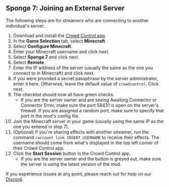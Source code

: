 ## Sponge 7: Joining an External Server

The following steps are for streamers who are connecting to another individual's server.

1. Download and install the [Crowd Control app](https://crowdcontrol.live/).
2. In the **Game Selection** tab, select **Minecraft**.
3. Select **Configure Minecraft**.
4. Enter your Minecraft username and click next.
5. Select **Sponge 7** and click next.
6. Select **Remote**.
7. Enter the IP address of the server (usually the same as the one you connect to in Minecraft)
   and click next.
8. If you were provided a secret passphrase by the server administrator, enter it here. Otherwise,
   leave the default value of `crowdcontrol`. Click next.
9. The checklist should now all have green checks.
    - If you are the server owner and are seeing Awaiting Connector or Connector Error, make sure
      the port 58431 is open on the server's firewall. If you are assigned a random port, make sure
      to specify that port in the mod's config file.
10. Join the Minecraft server in your game
    (usually using the same IP as the one you entered in step 7).
11. (Optional) If you're sharing effects with another streamer, run the command
    `/account link INSERT_USERNAME` to receive their effects. The username should come from what's
    displayed in the top left corner of their Crowd Control app.
12. Click the **Start Session** button in the Crowd Control app.
    - If you are the server owner and the button is greyed out, make sure the server is using the
      latest version of the mod.

If you experience issues at any point, please reach out for help on our
[Discord](https://discord.gg/warpworld).